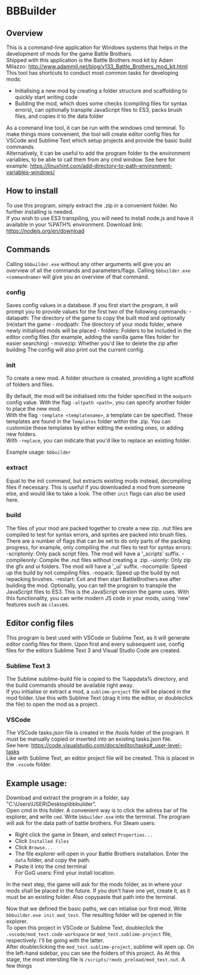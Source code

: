 # BBBuilder


## Overview
This is a command-line application for Windows systems that helps in the development of mods for the game Battle Brothers.  
Shipped with this application is the Battle Brothers mod kit by Adam Milazzo: http://www.adammil.net/blog/v133_Battle_Brothers_mod_kit.html 
This tool has shortcuts to conduct most common tasks for developing mods: 
- Initialising a new mod by creating a folder structure and scaffolding to quickly start writing code
- Building the mod, which does some checks (compiling files for syntax errors), can optionally transpile JavaScript files to ES3, packs brush files, and copies it to the data folder  

As a command line tool, it can be run with the windows cmd terminal. 
To make things more convenient, the tool will create editor config files for VSCode and Sublime Text which setup projects and provide the basic build commands.  
Alternatively, it can be useful to add the program folder to the environment variables, to be able to call them from any cmd window. See here for example: https://linuxhint.com/add-directory-to-path-environment-variables-windows/

## How to install
To use this program, simply extract the .zip in a convenient folder. No further installing is needed.  
If you wish to use ES3 transpiling, you will need to install node.js and have it available in your %PATH% environment. Download link: https://nodejs.org/en/download

## Commands
Calling `bbbuilder.exe` without any other arguments will give you an overview of all the commands and parameters/flags. Calling `bbbuilder.exe <commandname>` will give you an overview of that command.  
 
### config
Saves config values in a database. If you first start the program, it will prompt you to provide values for the first two of the following commands:
	- datapath: The directory of the game to copy the built mod and optionally (re)start the game
	- modpath: The directory of your mods folder, where newly initialised mods will be placed
	- folders: Folders to be included in the editor config files (for example, adding the vanilla game files folder for easier searching)
	- movezip: Whether you'd like to delete the zip after building
The config will also print out the current config.

### init
To create a new mod. A folder structure is created, providing a light scaffold of folders and files. 

By default, the mod will be initialised into the folder specified in the `modpath` config value. With the flag `-altpath <path>`, you can specify another folder to place the new mod.  
With the flag `-template <templatename>`, a template can be specified. These templates are found in the `Templates` folder within the .zip. You can customize these templates by either editing the existing ones, or adding new folders.  
With `-replace`, you can indicate that you'd like to replace an existing folder.

Example usage: `bbbuilder `

### extract
Equal to the init command, but extracts existing mods instead, decompiling files if necessary. This is useful if you downloaded a mod from someone else, and would like to take a look. The other `init` flags can also be used here.

### build
The files of your mod are packed together to create a new zip. .nut files are compiled to test for syntax errors, and sprites are packed into brush files. 
There are a number of flags that can be set to do only parts of the packing progress, for example, only compiling the .nut files to test for syntax errors:
    -scriptonly: Only pack script files. The mod will have a '_scripts' suffix.
    -compileonly: Compile the .nut files without creating a .zip.
    -uionly: Only zip the gfx and ui folders. The mod will have a '_ui' suffix.
    -nocompile: Speed up the build by not compiling files.
    -nopack: Speed up the build by not repacking brushes.
    -restart: Exit and then start BattleBrothers.exe after building the mod.
Optionally, you can tell the program to transpile the JavaScript files to ES3. This is the JavaScript version the game uses. With this functionality, you can write modern JS code in your mods, using 'new' features such as `class`es.
 
## Editor config files
This program is best used with VSCode or Sublime Text, as it will generate editor config files for them.
Upon first and every subsequent use, config files for the editors Sublime Text 3 and Visual Studio Code are created. 
### Sublime Text 3 
The Sublime sublime-build file is copied to the %appdata% directory, and the build commands should be available right away.  
If you initialise or extract a mod, a `sublime-project` file will be placed in the mod folder. Use this with Sublime Text (drag it into the editor, or doubleclick the file) to open the mod as a project.
### VSCode 
The VSCode tasks.json file is created in the /tools folder of the program. It must be manually copied or inserted into an existing tasks.json file.  
See here: https://code.visualstudio.com/docs/editor/tasks#_user-level-tasks  
Like with Sublime Text, an editor project file will be created. This is placed in the `.vscode` folder.

## Example usage:
Download and extract the program in a folder, say "C:\Users\USER\Desktop\bbbuilder".  
Open cmd in this folder. A convenient way is to click the adress bar of file explorer, and write `cmd`.
Write `bbbuilder.exe` into the terminal. The program will ask for the data path of battle brothers.
For Steam users: 
- Right click the game in Steam, and select `Properties...`
- Click `Installed Files`
- Click `Browse...`
- The file explorer will open in your Battle Brothers installation. Enter the `data` folder, and copy the path.
- Paste it into the cmd terminal  
For GoG users: Find your install location.

In the next step, the game will ask for the mods folder, as in where your mods shall be placed in the future. If you don't have one yet, create it, as it must be an existing folder. 
Also copypaste that path into the terminal.

Now that we defined the basic paths, we can intialise our first mod. Write `bbbuilder.exe init mod_test`. The resulting folder will be opened in file explorer.  
To open this project in VSCode or Sublime Text, doubleclick the `.vscode/mod_test.code-workspace` or `mod_test.sublime-project` file, respectively. I'll be going with the latter.  
After doubleclicking the `mod_test.sublime-project`, sublime will open up. On the left-hand sidebar, you can see the folders of this project. As 
At this stage, the most intersting file is `/scripts/!mods_preload/mod_test.nut`. A few things 